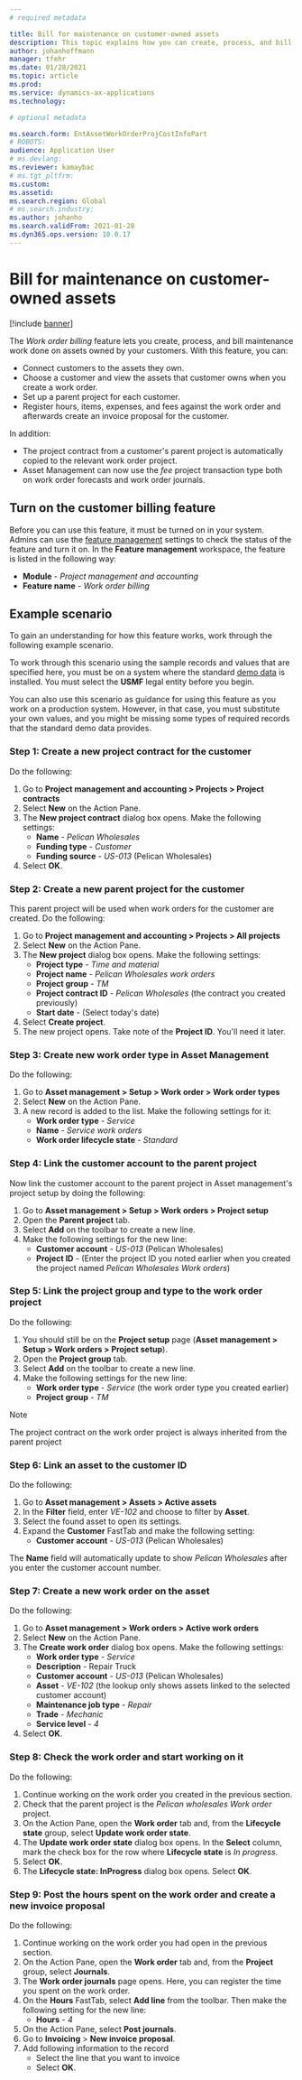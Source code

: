```yaml
---
# required metadata

title: Bill for maintenance on customer-owned assets
description: This topic explains how you can create, process, and bill maintenance work done on assets owned by your customers.
author: johanhoffmann
manager: tfehr
ms.date: 01/28/2021
ms.topic: article
ms.prod: 
ms.service: dynamics-ax-applications
ms.technology: 

# optional metadata

ms.search.form: EntAssetWorkOrderProjCostInfoPart 
# ROBOTS: 
audience: Application User
# ms.devlang: 
ms.reviewer: kamaybac
# ms.tgt_pltfrm: 
ms.custom: 
ms.assetid: 
ms.search.region: Global
# ms.search.industry: 
ms.author: johanho
ms.search.validFrom: 2021-01-28
ms.dyn365.ops.version: 10.0.17
---
```


# Bill for maintenance on customer-owned assets

[!include [banner](../includes/banner.md)]

The *Work order billing* feature lets you create, process, and bill maintenance work done on assets owned by your customers. With this feature, you can:

- Connect customers to the assets they own.
- Choose a customer and view the assets that customer owns when you create a work order.
- Set up a parent project for each customer.
- Register hours, items, expenses, and fees against the work order and afterwards create an invoice proposal for the customer.

In addition:

- The project contract from a customer's parent project is automatically copied to the relevant work order project.
- Asset Management can now use the *fee* project transaction type both on work order forecasts and work order journals.

## Turn on the customer billing feature

Before you can use this feature, it must be turned on in your system. Admins can use the [feature management](../../fin-ops-core/fin-ops/get-started/feature-management/feature-management-overview.md) settings to check the status of the feature and turn it on. In the **Feature management** workspace, the feature is listed in the following way:

- **Module** - *Project management and accounting*
- **Feature name** - *Work order billing*

## Example scenario

To gain an understanding for how this feature works, work through the following example scenario.

To work through this scenario using the sample records and values that are specified here, you must be on a system where the standard [demo data](../../fin-ops-core/dev-itpro/deployment/deploy-demo-environment.md) is installed. You must select the **USMF** legal entity before you begin.

You can also use this scenario as guidance for using this feature as you work on a production system. However, in that case, you must substitute your own values, and you might be missing some types of required records that the standard demo data provides.

### Step 1: Create a new project contract for the customer

Do the following:

1. Go to **Project management and accounting \> Projects \> Project contracts**
1. Select **New** on the Action Pane.
1. The **New project contract** dialog box opens. Make the following settings:
    - **Name** - *Pelican Wholesales*
    - **Funding type** - *Customer*
    - **Funding source** - *US-013* (Pelican Wholesales)
1. Select **OK**.

### Step 2: Create a new parent project for the customer

This parent project will be used when work orders for the customer are created. Do the following:

1. Go to **Project management and accounting \> Projects \> All projects**
1. Select **New** on the Action Pane.
1. The **New project** dialog box opens. Make the following settings:
    - **Project type** - *Time and material*
    - **Project name** - *Pelican Wholesales work orders*
    - **Project group** - *TM*
    - **Project contract ID** - *Pelican Wholesales* (the contract you created previously)
    - **Start date** - (Select today's date)
1. Select **Create project**.
1. The new project opens. Take note of the **Project ID**. You'll need it later.

### Step 3: Create new work order type in Asset Management

Do the following:

1. Go to **Asset management \> Setup \> Work order \> Work order types**
1. Select **New** on the Action Pane.
1. A new record is added to the list. Make the following settings for it:
    - **Work order type** - *Service*
    - **Name** - *Service work orders*
    - **Work order lifecycle state** - *Standard*

### Step 4: Link the customer account to the parent project

Now link the customer account to the parent project in Asset management's project setup by doing the following:

1. Go to **Asset management \> Setup \> Work orders \> Project setup**
1. Open the **Parent project** tab.
1. Select **Add** on the toolbar to create a new line.
1. Make the following settings for the new line:
    - **Customer account** - *US-013* (Pelican Wholesales)
    - **Project ID** -  (Enter the project ID you noted earlier when you created the project named *Pelican Wholesales Work orders*)

### Step 5: Link the project group and type to the work order project

Do the following:

1. You should still be on the **Project setup** page (**Asset management \> Setup \> Work orders \> Project setup**).
1. Open the **Project group** tab.
1. Select **Add** on the toolbar to create a new line.
1. Make the following settings for the new line:
    - **Work order type** - *Service* (the work order type you created earlier)
    - **Project group** - *TM*

> [!NOTE]
> The project contract on the work order project is always inherited from the parent project

### Step 6: Link an asset to the customer ID

Do the following:

1. Go to **Asset management \> Assets \> Active assets**
1. In the **Filter** field, enter *VE-102* and choose to filter by **Asset**.
1. Select the found asset to open its settings.
1. Expand the **Customer** FastTab and make the following setting:
    - **Customer account** - *US-013* (Pelican Wholesales)

The **Name** field will automatically update to show *Pelican Wholesales* after you enter the customer account number.

### Step 7: Create a new work order on the asset

Do the following:

1. Go to **Asset management \> Work orders \> Active work orders**
1. Select **New** on the Action Pane.
1. The **Create work order** dialog box opens. Make the following settings:
    - **Work order type** - *Service*
    - **Description** - Repair Truck
    - **Customer account** - *US-013* (Pelican Wholesales)
    - **Asset** - *VE-102* (the lookup only shows assets linked to the selected customer account)
    - **Maintenance job type** - *Repair*
    - **Trade** - *Mechanic*
    - **Service level** - *4*
1. Select **OK**.

### Step 8: Check the work order and start working on it

Do the following:

1. Continue working on the work order you created in the previous section.
1. Check that the parent project is the *Pelican wholesales Work order* project. <!-- KFM: How can I do this? -->
1. On the Action Pane, open the **Work order** tab and, from the **Lifecycle state** group, select **Update work order state**.
1. The **Update work order state** dialog box opens. In the **Select** column, mark the check box for the row where **Lifecycle state** is *In progress*.
1. Select **OK**.
1. The **Lifecycle state: InProgress** dialog box opens. Select **OK**.

### Step 9: Post the hours spent on the work order and create a new invoice proposal

Do the following:

1. Continue working on the work order you had open in the previous section.
1. On the Action Pane, open the **Work order** tab and, from the **Project** group, select **Journals**.
1. The **Work order journals** page opens. Here, you can register the time you spent on the work order.
1. On the **Hours** FastTab, select **Add line** from the toolbar. Then make the following setting for the new line:
    - **Hours** - *4*
1. On the Action Pane, select **Post journals**. <!-- KFM: I get an error "Posting - Journal Journal: PJJ-00399 Voucher: Voucher number must be filled in". Blocked. -->
1. Go to **Invoicing** \> **New invoice proposal**. <!-- KFM: I can't find this. -->
1. Add following information to the record
    - Select the line that you want to invoice
    - Select **OK**.
